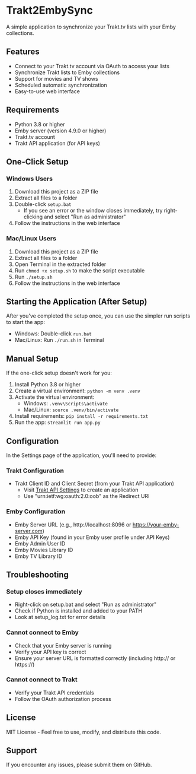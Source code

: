 # Trakt2EmbySync

A simple application to synchronize your Trakt.tv lists with your Emby collections.

## Features

- Connect to your Trakt.tv account via OAuth to access your lists
- Synchronize Trakt lists to Emby collections
- Support for movies and TV shows
- Scheduled automatic synchronization
- Easy-to-use web interface

## Requirements

- Python 3.8 or higher
- Emby server (version 4.9.0 or higher)
- Trakt.tv account
- Trakt API application (for API keys)

## One-Click Setup

### Windows Users

1. Download this project as a ZIP file
2. Extract all files to a folder
3. Double-click `setup.bat`
   - If you see an error or the window closes immediately, try right-clicking and select "Run as administrator"
4. Follow the instructions in the web interface

### Mac/Linux Users

1. Download this project as a ZIP file
2. Extract all files to a folder
3. Open Terminal in the extracted folder
4. Run `chmod +x setup.sh` to make the script executable
5. Run `./setup.sh`
6. Follow the instructions in the web interface

## Starting the Application (After Setup)

After you've completed the setup once, you can use the simpler run scripts to start the app:

- Windows: Double-click `run.bat`
- Mac/Linux: Run `./run.sh` in Terminal

## Manual Setup

If the one-click setup doesn't work for you:

1. Install Python 3.8 or higher
2. Create a virtual environment: `python -m venv .venv`
3. Activate the virtual environment:
   - Windows: `.venv\Scripts\activate`
   - Mac/Linux: `source .venv/bin/activate`
4. Install requirements: `pip install -r requirements.txt`
5. Run the app: `streamlit run app.py`

## Configuration

In the Settings page of the application, you'll need to provide:

### Trakt Configuration
- Trakt Client ID and Client Secret (from your Trakt API application)
  - Visit [Trakt API Settings](https://trakt.tv/oauth/applications) to create an application
  - Use "urn:ietf:wg:oauth:2.0:oob" as the Redirect URI

### Emby Configuration
- Emby Server URL (e.g., http://localhost:8096 or https://your-emby-server.com)
- Emby API Key (found in your Emby user profile under API Keys)
- Emby Admin User ID
- Emby Movies Library ID
- Emby TV Library ID

## Troubleshooting

### Setup closes immediately
- Right-click on setup.bat and select "Run as administrator"
- Check if Python is installed and added to your PATH
- Look at setup_log.txt for error details

### Cannot connect to Emby
- Check that your Emby server is running
- Verify your API key is correct
- Ensure your server URL is formatted correctly (including http:// or https://)

### Cannot connect to Trakt
- Verify your Trakt API credentials
- Follow the OAuth authorization process

## License

MIT License - Feel free to use, modify, and distribute this code.

## Support

If you encounter any issues, please submit them on GitHub.
